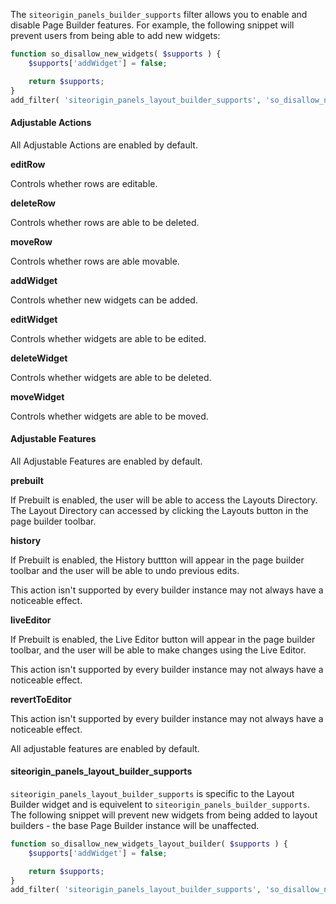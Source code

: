 The `siteorigin_panels_builder_supports` filter allows you to enable and disable Page Builder features. For example, the following snippet will prevent users from being able to add new widgets:

```php
function so_disallow_new_widgets( $supports ) {
	$supports['addWidget'] = false;

	return $supports;
}
add_filter( 'siteorigin_panels_layout_builder_supports', 'so_disallow_new_widgets' );
```

#### Adjustable Actions

All Adjustable Actions are enabled by default.

**editRow**

Controls whether rows are editable.

**deleteRow**

Controls whether rows are able to be deleted.

**moveRow**

Controls whether rows are able movable.

**addWidget**

Controls whether new widgets can be added.

**editWidget**

Controls whether widgets are able to be edited.

**deleteWidget**

Controls whether widgets are able to be deleted.

**moveWidget**

Controls whether widgets are able to be moved.

#### Adjustable Features

All Adjustable Features are enabled by default.

**prebuilt**

If Prebuilt is enabled, the user will be able to access the Layouts Directory. The Layout Directory can accessed by clicking the Layouts button in the page builder toolbar.

**history**

If Prebuilt is enabled, the History buttton will appear in the page builder toolbar and the user will be able to undo previous edits.

This action isn't supported by every builder instance may not always have a noticeable effect.

**liveEditor**

If Prebuilt is enabled, the Live Editor button will appear in the page builder toolbar, and the user will be able to make changes using the Live Editor.

This action isn't supported by every builder instance may not always have a noticeable effect.

**revertToEditor**

This action isn't supported by every builder instance may not always have a noticeable effect.

All adjustable features are enabled by default.

#### siteorigin_panels_layout_builder_supports

`siteorigin_panels_layout_builder_supports` is specific to the Layout Builder widget and is equivelent to `siteorigin_panels_builder_supports`. The following snippet will prevent new widgets from being added to layout builders - the base Page Builder instance will be unaffected.

```php
function so_disallow_new_widgets_layout_builder( $supports ) {
	$supports['addWidget'] = false;

	return $supports;
}
add_filter( 'siteorigin_panels_layout_builder_supports', 'so_disallow_new_widgets_layout_builder' );
```
